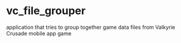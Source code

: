 # vc_file_grouper
application that tries to group together game data files from Valkyrie Crusade mobile app game
 
